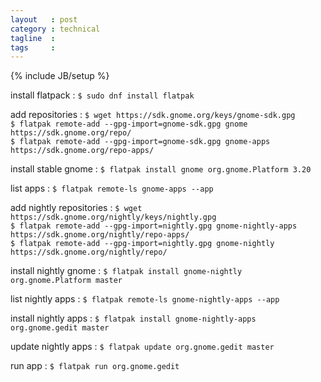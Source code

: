 ```yaml
---
layout   : post
category : technical
tagline  : 
tags     : 
---
```

{% include JB/setup %}

install flatpack
:   `$ sudo dnf install flatpak`

add repositories
:   `$ wget https://sdk.gnome.org/keys/gnome-sdk.gpg`  
	`$ flatpak remote-add --gpg-import=gnome-sdk.gpg gnome https://sdk.gnome.org/repo/`  
	`$ flatpak remote-add --gpg-import=gnome-sdk.gpg gnome-apps https://sdk.gnome.org/repo-apps/`

install stable gnome
:   `$ flatpak install gnome org.gnome.Platform 3.20`

list apps
:   `$ flatpak remote-ls gnome-apps --app`

add nightly repositories
:   `$ wget https://sdk.gnome.org/nightly/keys/nightly.gpg`  
	`$ flatpak remote-add --gpg-import=nightly.gpg gnome-nightly-apps https://sdk.gnome.org/nightly/repo-apps/`  
    `$ flatpak remote-add --gpg-import=nightly.gpg gnome-nightly https://sdk.gnome.org/nightly/repo/`  

install nightly gnome
:   `$ flatpak install gnome-nightly org.gnome.Platform master`

list nightly apps
:   `$ flatpak remote-ls gnome-nightly-apps --app`

install nightly apps
:   `$ flatpak install gnome-nightly-apps org.gnome.gedit master`

update nightly apps
:   `$ flatpak update org.gnome.gedit master`

run app
:   `$ flatpak run org.gnome.gedit`
